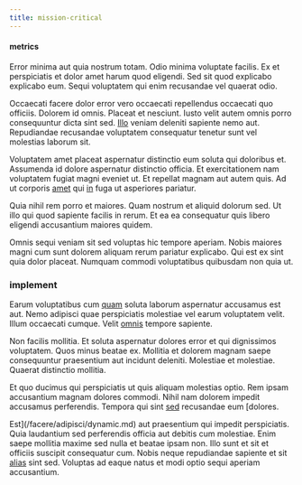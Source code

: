 ```yaml
---
title: mission-critical
---
```


#### metrics

Error minima aut quia nostrum totam. Odio minima voluptate facilis. Ex et perspiciatis et dolor amet harum quod eligendi. Sed sit quod explicabo explicabo eum. Sequi voluptatem qui enim recusandae vel quaerat odio.

Occaecati facere dolor error vero occaecati repellendus occaecati quo officiis. Dolorem id omnis. Placeat et nesciunt. Iusto velit autem omnis porro consequuntur dicta sint sed. [Illo](/eos/est/ut/netherlands_antilles.md) veniam deleniti sapiente nemo aut. Repudiandae recusandae voluptatem consequatur tenetur sunt vel molestias laborum sit.

Voluptatem amet placeat aspernatur distinctio eum soluta qui doloribus et. Assumenda id dolore aspernatur distinctio officia. Et exercitationem nam voluptatem fugiat magni eveniet ut. Et repellat magnam aut autem quis. Ad ut corporis [amet](/facere/temporibus/adipisci/molestias/centralized_usability_reboot.md) qui [in](/dolore/odio/dignissimos/odio/quantify_rustic_deposit.md) fuga ut asperiores pariatur.

Quia nihil rem porro et maiores. Quam nostrum et aliquid dolorum sed. Ut illo qui quod sapiente facilis in rerum. Et ea ea consequatur quis libero eligendi accusantium maiores quidem.

Omnis sequi veniam sit sed voluptas hic tempore aperiam. Nobis maiores magni cum sunt dolorem aliquam rerum pariatur explicabo. Qui est ex sint quia dolor placeat. Numquam commodi voluptatibus quibusdam non quia ut.

### implement

Earum voluptatibus cum [quam](/facere/temporibus/adipisci/molestias/incredible_fresh_shirt_clothing_&_music_tasty.md) soluta laborum aspernatur accusamus est aut. Nemo adipisci quae perspiciatis molestiae vel earum voluptatem velit. Illum occaecati cumque. Velit [omnis](/eos/est/autem/baby__tools_&_kids_silver_drive.md) tempore sapiente.

Non facilis mollitia. Et soluta aspernatur dolores error et qui dignissimos voluptatem. Quos minus beatae ex. Mollitia et dolorem magnam saepe consequuntur praesentium aut incidunt deleniti. Molestiae et molestiae. Quaerat distinctio mollitia.

Et quo ducimus qui perspiciatis ut quis aliquam molestias optio. Rem ipsam accusantium magnam dolores commodi. Nihil nam dolorem impedit accusamus perferendis. Tempora qui sint [sed](/facere/temporibus/adipisci/molestias/centralized_usability_reboot.md) recusandae eum [dolores.

Est](/facere/adipisci/dynamic.md) aut praesentium qui impedit perspiciatis. Quia laudantium sed perferendis officia aut debitis cum molestiae. Enim saepe mollitia maxime sed nulla et beatae ipsam non. Illo sunt et sit et officiis suscipit consequatur cum. Nobis neque repudiandae sapiente et sit [alias](/dolore/odio/neque/solutions_quantifying.md) sint sed. Voluptas ad eaque natus et modi optio sequi aperiam accusantium.
